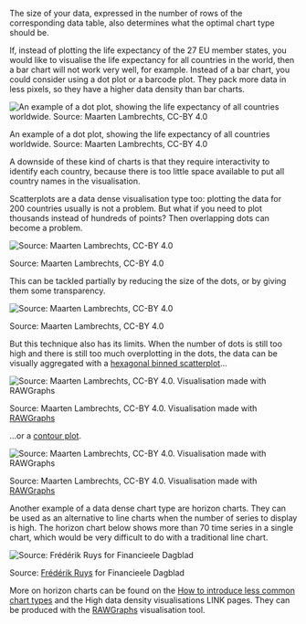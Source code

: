 The size of your data, expressed in the number of rows of the corresponding data table, also determines what the optimal chart type should be.

If, instead of plotting the life expectancy of the 27 EU member states, you would like to visualise the life expectancy for all countries in the world, then a bar chart will not work very well, for example. Instead of a bar chart, you could consider using a dot plot or a barcode plot. They pack more data in less pixels, so they have a higher data density than bar charts.

![An example of a dot plot, showing the life expectancy of all countries worldwide. Source: Maarten Lambrechts, CC-BY 4.0](Choosing%20the%20right%20chart%20type%20for%20your%20story%20534c70625e194b62ad932d52825d1579/dotplot.png)

An example of a dot plot, showing the life expectancy of all countries worldwide. Source: Maarten Lambrechts, CC-BY 4.0

A downside of these kind of charts is that they require interactivity to identify each country, because there is too little space available to put all country names in the visualisation.

Scatterplots are a data dense visualisation type too: plotting the data for 200 countries usually is not a problem. But what if you need to plot thousands instead of hundreds of points? Then overlapping dots can become a problem. 

![Source: Maarten Lambrechts, CC-BY 4.0](Choosing%20the%20right%20chart%20type%20for%20your%20story%20534c70625e194b62ad932d52825d1579/overplotting-bryant.png)

Source: Maarten Lambrechts, CC-BY 4.0

This can be tackled partially by reducing the size of the dots, or by giving them some transparency.

![Source: Maarten Lambrechts, CC-BY 4.0](Choosing%20the%20right%20chart%20type%20for%20your%20story%20534c70625e194b62ad932d52825d1579/still-overplotting-bryant.png)

Source: Maarten Lambrechts, CC-BY 4.0

But this technique also has its limits. When the number of dots is still too high and there is still too much overplotting in the dots, the data can be visually aggregated with a [hexagonal binned scatterplot](https://rawgraphs.io/learning/how-to-make-an-hexagonal-binning/)...

![Source: Maarten Lambrechts, CC-BY 4.0. Visualisation made with [RAWGraphs](https://rawgraphs.io/)](Choosing%20the%20right%20chart%20type%20for%20your%20story%20534c70625e194b62ad932d52825d1579/hexbins-bryant.png)

Source: Maarten Lambrechts, CC-BY 4.0. Visualisation made with [RAWGraphs](https://rawgraphs.io/)

...or a [contour plot](https://rawgraphs.io/learning/how-to-make-a-contour-plot/).

![Source: Maarten Lambrechts, CC-BY 4.0. Visualisation made with [RAWGraphs](https://rawgraphs.io/)](Choosing%20the%20right%20chart%20type%20for%20your%20story%20534c70625e194b62ad932d52825d1579/contour-bryant.png)

Source: Maarten Lambrechts, CC-BY 4.0. Visualisation made with [RAWGraphs](https://rawgraphs.io/)

Another example of a data dense chart type are horizon charts. They can be used as an alternative to line charts when the number of series to display is high. The horizon chart below shows more than 70 time series in a single chart, which would be very difficult to do with a traditional line chart.

![Source: [Frédérik Ruys](https://www.vizualism.nl/winnaar-infographicjaarprijs-2009/) for Financieele Dagblad](Choosing%20the%20right%20chart%20type%20for%20your%20story%20534c70625e194b62ad932d52825d1579/horizon-chart-ruys.png)

Source: [Frédérik Ruys](https://www.vizualism.nl/winnaar-infographicjaarprijs-2009/) for Financieele Dagblad

More on horizon charts can be found on the <span class='internal-link'>[How to introduce less common chart types](how-to-introduce-less-common-chart-types)</span> and the High data density visualisations LINK pages. They can be produced with the [RAWGraphs](https://rawgraphs.io/learning/how-to-make-a-horizon-graph/) visualisation tool.